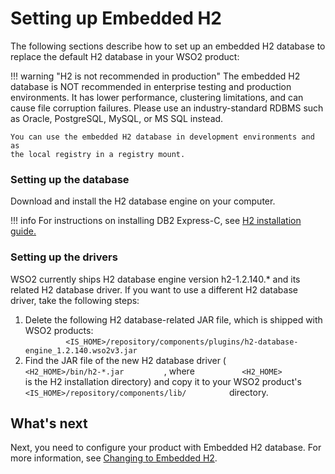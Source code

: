 # Setting up Embedded H2

The following sections describe how to set up an embedded H2 database to
replace the default H2 database in your WSO2 product:

!!! warning "H2 is not recommended in production"
    The embedded H2 database is NOT recommended in enterprise testing and
    production environments. It has lower performance, clustering
    limitations, and can cause file corruption failures. Please use an
    industry-standard RDBMS such as Oracle, PostgreSQL, MySQL, or MS SQL
    instead.
    
    You can use the embedded H2 database in development environments and as
    the local registry in a registry mount.
    

### Setting up the database

Download and install the H2 database engine on your computer.

!!! info 
    For instructions on installing DB2 Express-C, see [H2 installation guide.](http://www.h2database.com/html/quickstart.html)

### Setting up the drivers

WSO2 currently ships H2 database engine version h2-1.2.140.\* and its
related H2 database driver. If you want to use a different H2 database
driver, take the following steps:

1.  Delete the following H2 database-related JAR file, which is shipped
    with WSO2 products:  
    `          <IS_HOME>/repository/components/plugins/h2-database-engine_1.2.140.wso2v3.jar         `
2.  Find the JAR file of the new H2 database driver (
    `           <H2_HOME>/bin/h2-*.jar          `, where
    `           <H2_HOME>          ` is the H2 installation directory)
    and copy it to your WSO2 product's
    `           <IS_HOME>/repository/components/lib/          `
    directory.

## What's next

Next, you need to configure your product with Embedded H2 database. For
more information, see [Changing to Embedded
H2](../../administer/changing-to-embedded-h2).
